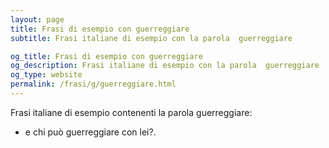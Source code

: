 ```yaml
---
layout: page
title: Frasi di esempio con guerreggiare 
subtitle: Frasi italiane di esempio con la parola  guerreggiare

og_title: Frasi di esempio con guerreggiare 
og_description: Frasi italiane di esempio con la parola  guerreggiare
og_type: website
permalink: /frasi/g/guerreggiare.html
---
```


Frasi italiane di esempio contenenti la parola guerreggiare:


- e chi può guerreggiare con lei?.

